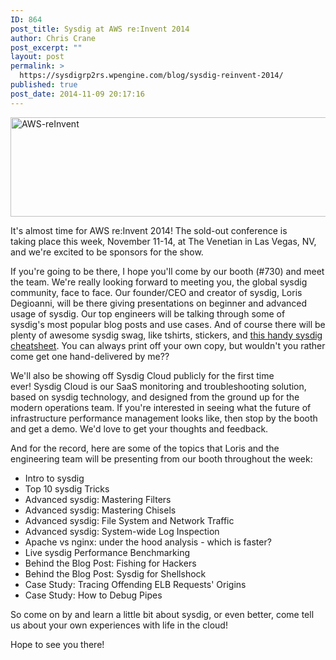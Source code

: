 ```yaml
---
ID: 864
post_title: Sysdig at AWS re:Invent 2014
author: Chris Crane
post_excerpt: ""
layout: post
permalink: >
  https://sysdigrp2rs.wpengine.com/blog/sysdig-reinvent-2014/
published: true
post_date: 2014-11-09 20:17:16
---
```

[<img src="/wp-content/uploads/2014/11/AWS-Invent.jpg" alt="AWS-reInvent" width="543" height="159" align="center" class="aligncenter wp-image-865 size-full" />][1]  
  
It's almost time for AWS re:Invent 2014! The sold-out conference is taking place this week, November 11-14, at The Venetian in Las Vegas, NV, and we're excited to be sponsors for the show.  
  
If you're going to be there, I hope you'll come by our booth (#730) and meet the team. We're really looking forward to meeting you, the global sysdig community, face to face. Our founder/CEO and creator of sysdig, Loris Degioanni, will be there giving presentations on beginner and advanced usage of sysdig. Our top engineers will be talking through some of sysdig's most popular blog posts and use cases. And of course there will be plenty of awesome sysdig swag, like tshirts, stickers, and [this handy sysdig cheatsheet][2]. You can always print off your own copy, but wouldn't you rather come get one hand-delivered by me??  
  
We'll also be showing off Sysdig Cloud publicly for the first time ever! <span>Sysdig Cloud is our SaaS monitoring and troubleshooting solution, based on sysdig technology, and designed from the ground up for the modern operations team. </span>If you're interested in seeing what the future of infrastructure performance management looks like, then stop by the booth and get a demo. We'd love to get your thoughts and feedback.  
  
And for the record, here are some of the topics that Loris and the engineering team will be presenting from our booth throughout the week:  
*   <span class="name" data-wfid="67ee8aab14c5:76a77e8fbe44">Intro to sysdig</span>
*   <span class="name" data-wfid="67ee8aab14c5:f23f443b7ae6">Top 10 sysdig Tricks</span>
*   <span class="name" data-wfid="67ee8aab14c5:f23f443b7ae6">Advanced sysdig: Mastering Filters</span>
*   <span class="name" data-wfid="67ee8aab14c5:f23f443b7ae6">Advanced sysdig: Mastering Chisels</span>
*   <span class="name" data-wfid="67ee8aab14c5:f23f443b7ae6">Advanced sysdig: F<span>ile System and Network Traffic</span></span>
*   <span>Advanced sysdig: System-wide L<span>og Inspection</span></span>
*   <span class="name" data-wfid="67ee8aab14c5:f23f443b7ae6">Apache vs nginx: under the hood analysis - which is faster?</span>
*   Live sysdig Performance Benchmarking
*   <span class="name" data-wfid="67ee8aab14c5:d69b71e49f3a">Behind the Blog Post: Fishing for Hackers</span>
*   <span><span>Behind the Blog Post: </span></span>Sysdig for Shellshock
*   <span class="name" data-wfid="67ee8aab14c5:1b088d17de40">Case Study: Tracing Offending<span> </span>ELB Requests' Origins</span>
*   <span>Case Study: </span>How to Debug Pipes

  
So come on by and learn a little bit about sysdig, or even better, come tell us about your own experiences with life in the cloud!   
  
Hope to see you there!

 [1]: https://sysdigrp2rs.wpengine.com/wp-content/uploads/2014/11/AWS-Invent.jpg
 [2]: https://sysdigrp2rs.wpengine.com/wp-content/uploads/2014/12/Sysdig-Official-Cheatsheet.pdf